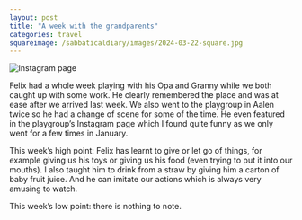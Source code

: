 ```yaml
---
layout: post
title: "A week with the grandparents"
categories: travel
squareimage: /sabbaticaldiary/images/2024-03-22-square.jpg
---
```

<img src="/sabbaticaldiary/images/2024-03-22.jpg" alt="Instagram page" class="center">

Felix had a whole week playing with his Opa and Granny while we both caught up with some work. He clearly remembered the place and was at ease after we arrived last week. We also went to the playgroup in Aalen twice so he had a change of scene for some of the time. He even featured in the playgroup’s Instagram page which I found quite funny as we only went for a few times in January. 

This week’s high point: Felix has learnt to give or let go of things, for example giving us his toys or giving us his food (even trying to put it into our mouths). I also taught him to drink from a straw by giving him a carton of baby fruit juice. And he can imitate our actions which is always very amusing to watch. 

This week’s low point: there is nothing to note.